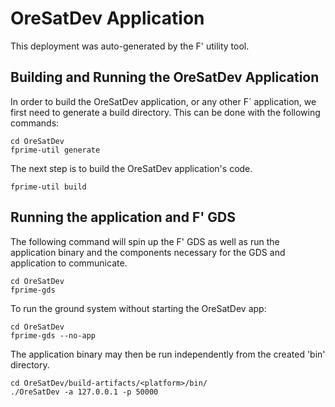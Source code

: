 # OreSatDev Application

This deployment was auto-generated by the F' utility tool.

## Building and Running the OreSatDev Application

In order to build the OreSatDev application, or any other F´ application, we first need to generate a build directory. This can be done with the following commands:

```
cd OreSatDev
fprime-util generate
```

The next step is to build the OreSatDev application's code.
```
fprime-util build
```

## Running the application and F' GDS

The following command will spin up the F' GDS as well as run the application binary and the components necessary for the GDS and application to communicate.

```
cd OreSatDev
fprime-gds
```

To run the ground system without starting the OreSatDev app:
```
cd OreSatDev
fprime-gds --no-app
```

The application binary may then be run independently from the created 'bin' directory.

```
cd OreSatDev/build-artifacts/<platform>/bin/
./OreSatDev -a 127.0.0.1 -p 50000
```
